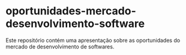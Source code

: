 # oportunidades-mercado-desenvolvimento-software
Este repositório contém uma apresentação sobre as oportunidades do mercado de desenvolvimento de softwares.
